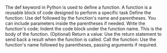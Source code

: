 The def keyword in Python is used to define a function. A function is a reusable block of code designed to perform a specific task
Define the function: Use def followed by the function's name and parentheses. You can include parameters inside the parentheses if needed.
Write the function's code: Indent the code block under the function name. This is the body of the function.
(Optional) Return a value: Use the return statement to send back a result when the function is called.
Call the function: Use the function's name followed by parentheses, passing arguments if required.
